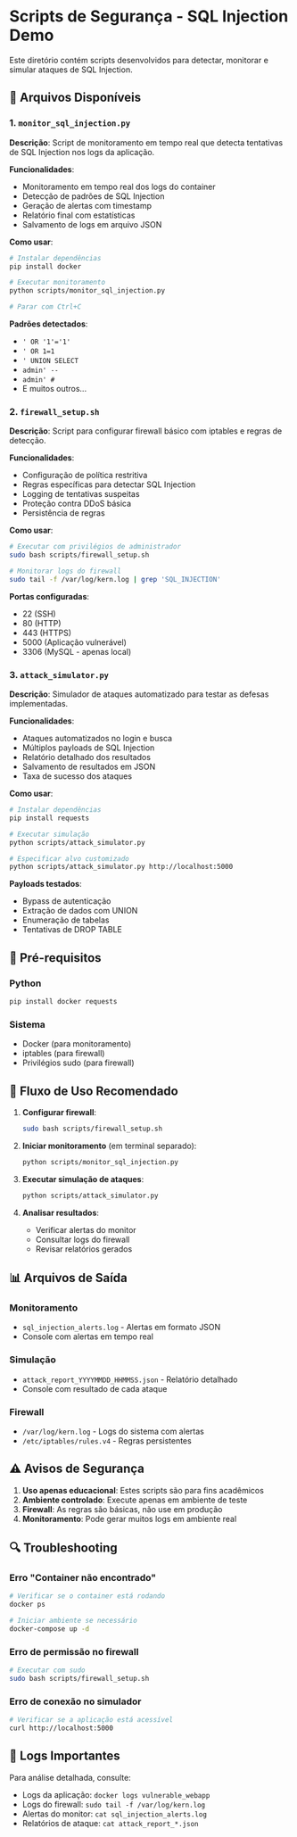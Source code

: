 # Scripts de Segurança - SQL Injection Demo

Este diretório contém scripts desenvolvidos para detectar, monitorar e simular ataques de SQL Injection.

## 📁 Arquivos Disponíveis

### 1. `monitor_sql_injection.py`
**Descrição**: Script de monitoramento em tempo real que detecta tentativas de SQL Injection nos logs da aplicação.

**Funcionalidades**:
- Monitoramento em tempo real dos logs do container
- Detecção de padrões de SQL Injection
- Geração de alertas com timestamp
- Relatório final com estatísticas
- Salvamento de logs em arquivo JSON

**Como usar**:
```bash
# Instalar dependências
pip install docker

# Executar monitoramento
python scripts/monitor_sql_injection.py

# Parar com Ctrl+C
```

**Padrões detectados**:
- `' OR '1'='1'`
- `' OR 1=1`
- `' UNION SELECT`
- `admin' --`
- `admin' #`
- E muitos outros...

### 2. `firewall_setup.sh`
**Descrição**: Script para configurar firewall básico com iptables e regras de detecção.

**Funcionalidades**:
- Configuração de política restritiva
- Regras específicas para detectar SQL Injection
- Logging de tentativas suspeitas
- Proteção contra DDoS básica
- Persistência de regras

**Como usar**:
```bash
# Executar com privilégios de administrador
sudo bash scripts/firewall_setup.sh

# Monitorar logs do firewall
sudo tail -f /var/log/kern.log | grep 'SQL_INJECTION'
```

**Portas configuradas**:
- 22 (SSH)
- 80 (HTTP)
- 443 (HTTPS)
- 5000 (Aplicação vulnerável)
- 3306 (MySQL - apenas local)

### 3. `attack_simulator.py`
**Descrição**: Simulador de ataques automatizado para testar as defesas implementadas.

**Funcionalidades**:
- Ataques automatizados no login e busca
- Múltiplos payloads de SQL Injection
- Relatório detalhado dos resultados
- Salvamento de resultados em JSON
- Taxa de sucesso dos ataques

**Como usar**:
```bash
# Instalar dependências
pip install requests

# Executar simulação
python scripts/attack_simulator.py

# Especificar alvo customizado
python scripts/attack_simulator.py http://localhost:5000
```

**Payloads testados**:
- Bypass de autenticação
- Extração de dados com UNION
- Enumeração de tabelas
- Tentativas de DROP TABLE

## 🔧 Pré-requisitos

### Python
```bash
pip install docker requests
```

### Sistema
- Docker (para monitoramento)
- iptables (para firewall)
- Privilégios sudo (para firewall)

## 🚀 Fluxo de Uso Recomendado

1. **Configurar firewall**:
   ```bash
   sudo bash scripts/firewall_setup.sh
   ```

2. **Iniciar monitoramento** (em terminal separado):
   ```bash
   python scripts/monitor_sql_injection.py
   ```

3. **Executar simulação de ataques**:
   ```bash
   python scripts/attack_simulator.py
   ```

4. **Analisar resultados**:
   - Verificar alertas do monitor
   - Consultar logs do firewall
   - Revisar relatórios gerados

## 📊 Arquivos de Saída

### Monitoramento
- `sql_injection_alerts.log` - Alertas em formato JSON
- Console com alertas em tempo real

### Simulação
- `attack_report_YYYYMMDD_HHMMSS.json` - Relatório detalhado
- Console com resultado de cada ataque

### Firewall
- `/var/log/kern.log` - Logs do sistema com alertas
- `/etc/iptables/rules.v4` - Regras persistentes

## ⚠️ Avisos de Segurança

1. **Uso apenas educacional**: Estes scripts são para fins acadêmicos
2. **Ambiente controlado**: Execute apenas em ambiente de teste
3. **Firewall**: As regras são básicas, não use em produção
4. **Monitoramento**: Pode gerar muitos logs em ambiente real

## 🔍 Troubleshooting

### Erro "Container não encontrado"
```bash
# Verificar se o container está rodando
docker ps

# Iniciar ambiente se necessário
docker-compose up -d
```

### Erro de permissão no firewall
```bash
# Executar com sudo
sudo bash scripts/firewall_setup.sh
```

### Erro de conexão no simulador
```bash
# Verificar se a aplicação está acessível
curl http://localhost:5000
```

## 📝 Logs Importantes

Para análise detalhada, consulte:
- Logs da aplicação: `docker logs vulnerable_webapp`
- Logs do firewall: `sudo tail -f /var/log/kern.log`
- Alertas do monitor: `cat sql_injection_alerts.log`
- Relatórios de ataque: `cat attack_report_*.json` 